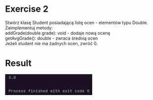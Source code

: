 # Exercise 2
Stwórz klasę Student posiadającą listę ocen - elementów typu Double.<br>
Zaimplementuj metody:<br>
addGrade(double grade): void - dodaje nową ocenę<br>
getAvgGrade(): double - zwraca średnią ocen<br>
Jeżeli student nie ma żadnych ocen, zwróć 0.<br>
# Result
![Result](./img.png?raw=true)